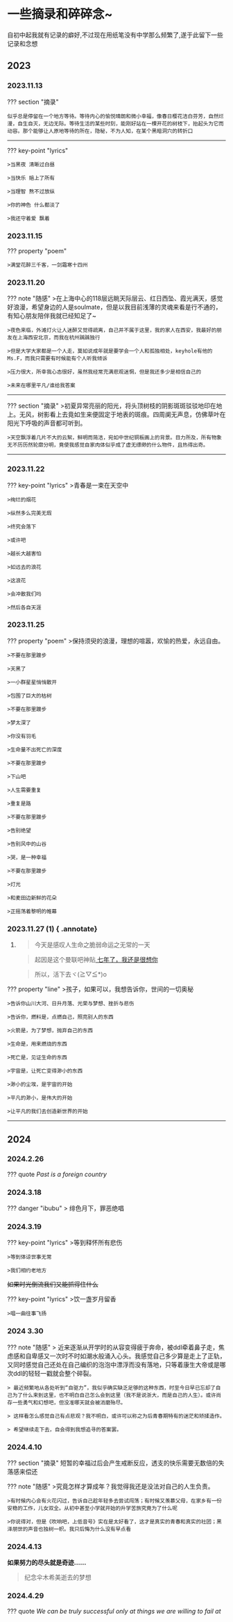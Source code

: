 # 一些摘录和碎碎念~
自初中起我就有记录的癖好,不过现在用纸笔没有中学那么频繁了,遂于此留下一些记录和念想
## 2023
### 2023.11.13

??? section "摘录"

    似乎总是停留在一个地方等待。等待内心的愉悦晴朗和微小幸福，像春日樱花洁白芬芳，自然烂漫，自生自灭，无边无际。等待生活的某些时刻，能刚好站在一棵开花的树枝下，抬起头为它而动容。那个能够让人原地等待的所在，隐秘，不为人知，在某个黑暗洞穴的转折口

------------------------
??? key-point "lyrics"

    >当黑夜 清晰过白昼

    >当快乐 赔上了所有

    >当理智 熬不过放纵

    >你的神色 什么都淡了

    >我还守着爱 飘着



### 2023.11.15
??? property "poem"

    >满堂花醉三千客，一剑霜寒十四州


### 2023.11.20

??? note "随感"
    >在上海中心的118层远眺天际层云、红日西坠、霞光满天，感觉好浪漫，希望身边的人是soulmate，但是以我目前浅薄的灵魂来看是行不通的，有知心朋友陪伴我就已经知足了~
    
    >夜色来临，外滩灯火让人迷醉又觉得疏离，自己并不属于这里，我的家人在西安，我最好的朋友在上海西安北京，而我在杭州踽踽独行
    
    >但是大学大家都是一个人走，莫如说成年就是要学会一个人和孤独相处，keyhole有他的Ms.F，而我只需要有时候能有个人听我倾诉
    
    >压力很大，所幸我心态很好，虽然我经常充满悲观迷惘，但是我还多少是相信自己的
    
    >未来在哪里平凡/谁给我答案

-----------------------------------

??? section "摘录"
    >初夏异常亮丽的阳光，将头顶树枝的阴影斑斑驳驳地印在地上。无风，树影看上去竟如生来便固定于地表的斑痕。四周阒无声息，仿佛草叶在阳光下呼吸的声音都可听到。

    >天空飘浮着几片不大的云絮，鲜明而简洁，宛如中世纪铜板画上的背景。目力所及，所有物象无不历历然轮廓分明，竟使我感觉自家肉体似乎成了虚无缥缈的什么物件，且热得出奇。

------------------------------------

### 2023.11.22
??? key-point "lyrics"
    >青春是一束在天空中

    >绚烂的烟花

    >纵然多么完美无瑕

    >终究会落下

    >或许吧

    >越长大越害怕

    >如远去的浪花

    >这浪花

    >会冲散我们吗

    >然后各自天涯

### 2023.11.25
??? property "poem"
    >保持须臾的浪漫，理想的喧嚣，欢愉的热爱，永远自由。

    >不要在那里踱步

    >天黑了

    >一小群星星悄悄散开

    >包围了巨大的枯树

    >不要在那里踱步

    >梦太深了

    >你没有羽毛

    >生命量不出死亡的深度

    >不要在那里踱步

    >下山吧

    >人生需要重复

    >重复是路

    >不要在那里踱步

    >告别绝望

    >告别风中的山谷

    >哭，是一种幸福

    >不要在那里踱步

    >灯光

    >和麦田边新鲜的花朵

    >正摇荡着黎明的帷幕


### 2023.11.27   (1) { .annotate}
1.  >今天是感叹人生命之脆弱命运之无常的一天
    
    >起因是这个曼联吧神贴<a href="https://tieba.baidu.com/p/3746839672?share=9105&fr=sharewise&see_lz=0&share_from=post&sfc=copy&client_type=2&client_version=12.42.5.0&st=1695087071&is_video=false&unique=14A0BBA4260BCCEDB570B75842F00944" target="_blank"> 七年了，我还是很想你</a>
    
    >所以，活下去ヾ(≧▽≦*)o


??? property "line"
    >孩子，如果可以，我想告诉你，世间的一切奥秘

    >告诉你山川大河、日升月落、光荣与梦想、挫折与悲伤

    >告诉你，燃料是，点燃自己，照亮别人的东西

    >火箭是，为了梦想，抛弃自己的东西

    >生命是，用来燃烧的东西

    >死亡是，见证生命的东西

    >宇宙是，让死亡变得渺小的东西

    >渺小的尘埃，是宇宙的开始

    >平凡的渺小，是伟大的开始

    >让平凡的我们去创造新世界的开始
    
---------------------------------------------------------------

## 2024
### 2024.2.26
??? quote 
    *Past is a foreign country*

### 2024.3.18
??? danger "ibubu"
    > 绯色月下，罪恶绝唱

### 2024.3.19
??? key-point "lyrics"
    >等到释怀所有悲伤
    
    >等到体谅世事无常

    >我们相约老地方

<strike>如果时光倒流我们又能抓得住什么</strike>

??? key-point "lyrics"
    >饮一盏岁月留香

    >唱一曲往事飞扬

### 2024 3.30
??? note "随感"
    > 近来逐渐从开学时的从容变得疲于奔命，被ddl牵着鼻子走，焦虑感和自卑感又一次时不时如潮水般涌入心头。我感觉自己多少算是走上了正轨，又同时感觉自己还处在自己编织的泡泡中漂浮而没有落地，只等着康生大帝或是哪次ddl的轻轻一戳就会整个碎裂。

    > 最近频繁地从各处听到“自驱力”，我似乎确实缺乏足够的这种东西，时至今日早已忘却了自己为了什么来到这里，也不明白自己怎么会到这里（我不是说浙大，而是自己的人生）。或许尚存一些勇气和幻想吧，但没准哪天就会被消磨殆尽。

    > 这样看怎么感觉自己有点悲观？我不明白，或许可以称之为后青春期特有的迷茫和矫揉造作。

    > 希望继续走下去，自会得到我想追寻的答案罢。

### 2024.4.10
??? section "摘录"
    短暂的幸福过后会产生戒断反应，透支的快乐需要无数倍的失落感来偿还

??? note "随感"
    >究竟怎样才算成年？我觉得我还是没法对自己的人生负责。
    
    >有时候内心会有火花闪过，告诉自己趁年轻多去尝试闯荡；有时候又羡慕父母，在家乡有一份安稳的工作，儿女双全。从初中甚至小学就开始的升学苦旅究竟为了什么呢

    >你说得对，但是《吹响吧，上低音号》实在是太好看了，这才是真实的青春和真实的社团；黑泽朋世的声音也独树一帜。我只后悔为什么没有早点看

### 2024.4.13
**如果努力的尽头就是奇迹……** 
> 纪念伞木希美逝去的梦想

### 2024.4.29
??? quote 
    *We can be truly successful only at things we are willing to fail at*

